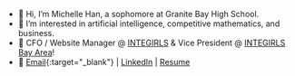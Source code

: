- 👋 Hi, I’m Michelle Han, a sophomore at Granite Bay High School.
- 🧠 I’m interested in artificial intelligence, competitive mathematics, and business.
- 🌉 CFO / Website Manager @ [INTEGIRLS](https://www.integirls.org/) & Vice President @ [INTEGIRLS Bay Area](bayarea.integirls.org)! 
- 💌 [Email](mailto:michellehan2007agt@gmail.com?%20Source%20Han%20Sans){:target="_blank"} | [LinkedIn](https://www.linkedin.com/in/michellehhan/) | [Resume](https://drive.google.com/file/d/1Mcp0bmsMXJVYDTkX91GBKZrbEP9nQNgt/view?usp=sharing)

<!---
michellehhan/michellehhan is a ✨ special ✨ repository because its `README.md` (this file) appears on your GitHub profile.
You can click the Preview link to take a look at your changes.
--->
